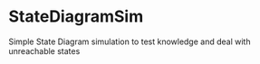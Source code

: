 # StateDiagramSim
Simple State Diagram simulation to test knowledge and deal with unreachable states
